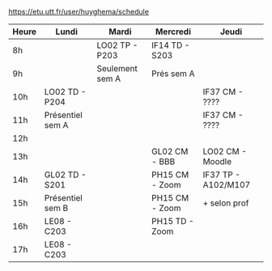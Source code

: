 https://etu.utt.fr/user/huyghema/schedule

|Heure| Lundi            | Mardi           | Mercredi       | Jeudi               |
|-----|------------------|-----------------|----------------|---------------------|
|8h   |                  | LO02 TP - P203  | IF14 TD - S203 |                     |
|9h   |                  | Seulement sem A | Prés sem A     |                     |
|10h  | LO02 TD - P204   |                 |                | IF37 CM - ????      |
|11h  | Présentiel sem A |                 |                | IF37 CM - ????      |
|12h  |                  |                 |                |                     |
|13h  |                  |                 | GL02 CM - BBB  | LO02 CM - Moodle    |
|14h  | GL02 TD - S201   |                 | PH15 CM - Zoom | IF37 TP - A102/M107 |
|15h  | Présentiel sem B |                 | PH15 CM - Zoom | + selon prof        |
|16h  | LE08 - C203      |                 | PH15 TD - Zoom |                     |
|17h  | LE08 - C203      |                 |                |                     |

